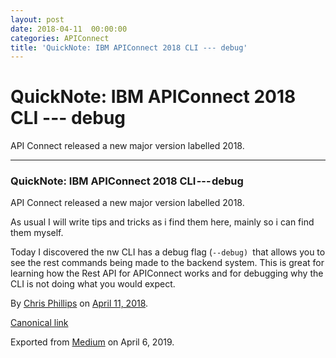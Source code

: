 ```yaml
---
layout: post
date: 2018-04-11  00:00:00
categories: APIConnect
title: 'QuickNote: IBM APIConnect 2018 CLI --- debug'
---
```


QuickNote: IBM APIConnect 2018 CLI --- debug 
============================================

 
API Connect released a new major version labelled 2018.


 
 
 

------------------------------------------------------------------------


 
 
### QuickNote: IBM APIConnect 2018 CLI --- debug 

API Connect released a new major version labelled 2018.

As usual I will write tips and tricks as i find them here, mainly so i
can find them myself.

Today I discovered the nw CLI has a debug flag
(`--debug) `that allows you to see the
rest commands being made to the backend system. This is great for
learning how the Rest API for APIConnect works and for debugging why the
CLI is not doing what you would expect.





By [Chris Phillips](https://medium.com/@cminion) on
[April 11, 2018](https://medium.com/p/af05eccc0eac).

[Canonical
link](https://medium.com/@cminion/quicknote-ibm-apiconnect-2018-cli-debug-af05eccc0eac)

Exported from [Medium](https://medium.com) on April 6, 2019.
